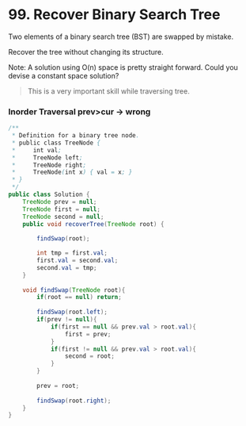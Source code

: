 # 99. Recover Binary Search Tree  

Two elements of a binary search tree (BST) are swapped by mistake.

Recover the tree without changing its structure.

Note:
A solution using O(n) space is pretty straight forward. Could you devise a constant space solution?

> This is a very important skill while traversing tree.

### Inorder Traversal prev>cur -> wrong
```java
/**
 * Definition for a binary tree node.
 * public class TreeNode {
 *     int val;
 *     TreeNode left;
 *     TreeNode right;
 *     TreeNode(int x) { val = x; }
 * }
 */
public class Solution {
    TreeNode prev = null;
    TreeNode first = null;
    TreeNode second = null;
    public void recoverTree(TreeNode root) {
        
        findSwap(root);

        int tmp = first.val;
        first.val = second.val;
        second.val = tmp;
    }
    
    void findSwap(TreeNode root){
        if(root == null) return;
        
        findSwap(root.left);
        if(prev != null){
            if(first == null && prev.val > root.val){
                first = prev; 
            }
            if(first != null && prev.val > root.val){
                second = root;
            }
        }
        
        prev = root;
        
        findSwap(root.right);
    }
}
```
